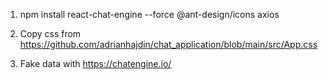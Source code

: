 1. npm install react-chat-engine --force @ant-design/icons axios

2. Copy css from https://github.com/adrianhajdin/chat_application/blob/main/src/App.css

3. Fake data with https://chatengine.io/
